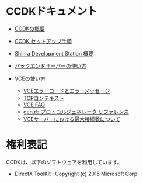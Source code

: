 CCDKドキュメント
====


* [CCDKの概要](./Overview.ja.md)
* [CCDK セットアップ手順](./Setup.ja.md)
* [Shinra Development Station 概要](./SDS_Overview.ja.md)
* [バックエンドサーバーの使い方](./Backend_Howto.ja.md)

* VCEの使い方
  * [VCEエラーコードとエラーメッセージ](vce/ecode_ja.md)
  * [TCPコンテキスト](vce/tcpcontext_ja.md)
  * [VCE FAQ](vce/faq_ja.md)
  * [gen.rb プロトコルジェネレータ リファレンス](vce/gen_ja.md)
  * [VCEサーバーにおける最大接続数について](vce/connect_ja.md)



権利表記
====
CCDKは、以下のソフトウェアを利用しています。

- DirectX ToolKit : Copyright (c) 2015 Microsoft Corp





